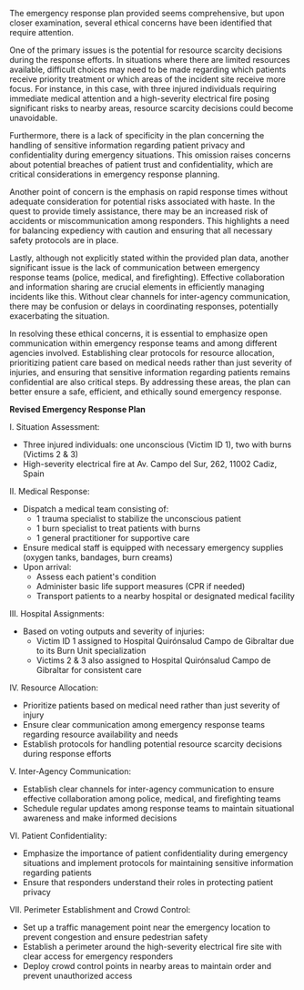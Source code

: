 The emergency response plan provided seems comprehensive, but upon closer examination, several ethical concerns have been identified that require attention. 

One of the primary issues is the potential for resource scarcity decisions during the response efforts. In situations where there are limited resources available, difficult choices may need to be made regarding which patients receive priority treatment or which areas of the incident site receive more focus. For instance, in this case, with three injured individuals requiring immediate medical attention and a high-severity electrical fire posing significant risks to nearby areas, resource scarcity decisions could become unavoidable.

Furthermore, there is a lack of specificity in the plan concerning the handling of sensitive information regarding patient privacy and confidentiality during emergency situations. This omission raises concerns about potential breaches of patient trust and confidentiality, which are critical considerations in emergency response planning.

Another point of concern is the emphasis on rapid response times without adequate consideration for potential risks associated with haste. In the quest to provide timely assistance, there may be an increased risk of accidents or miscommunication among responders. This highlights a need for balancing expediency with caution and ensuring that all necessary safety protocols are in place.

Lastly, although not explicitly stated within the provided plan data, another significant issue is the lack of communication between emergency response teams (police, medical, and firefighting). Effective collaboration and information sharing are crucial elements in efficiently managing incidents like this. Without clear channels for inter-agency communication, there may be confusion or delays in coordinating responses, potentially exacerbating the situation.

In resolving these ethical concerns, it is essential to emphasize open communication within emergency response teams and among different agencies involved. Establishing clear protocols for resource allocation, prioritizing patient care based on medical needs rather than just severity of injuries, and ensuring that sensitive information regarding patients remains confidential are also critical steps. By addressing these areas, the plan can better ensure a safe, efficient, and ethically sound emergency response.


**Revised Emergency Response Plan**

I. Situation Assessment:

* Three injured individuals: one unconscious (Victim ID 1), two with burns (Victims 2 & 3)
* High-severity electrical fire at Av. Campo del Sur, 262, 11002 Cadiz, Spain

II. Medical Response:

* Dispatch a medical team consisting of:
	+ 1 trauma specialist to stabilize the unconscious patient
	+ 1 burn specialist to treat patients with burns
	+ 1 general practitioner for supportive care
* Ensure medical staff is equipped with necessary emergency supplies (oxygen tanks, bandages, burn creams)
* Upon arrival: 
	+ Assess each patient's condition
	+ Administer basic life support measures (CPR if needed)
	+ Transport patients to a nearby hospital or designated medical facility

III. Hospital Assignments:

* Based on voting outputs and severity of injuries:
	+ Victim ID 1 assigned to Hospital Quirónsalud Campo de Gibraltar due to its Burn Unit specialization
	+ Victims 2 & 3 also assigned to Hospital Quirónsalud Campo de Gibraltar for consistent care

IV. Resource Allocation:

* Prioritize patients based on medical need rather than just severity of injury
* Ensure clear communication among emergency response teams regarding resource availability and needs
* Establish protocols for handling potential resource scarcity decisions during response efforts

V. Inter-Agency Communication:

* Establish clear channels for inter-agency communication to ensure effective collaboration among police, medical, and firefighting teams
* Schedule regular updates among response teams to maintain situational awareness and make informed decisions

VI. Patient Confidentiality:

* Emphasize the importance of patient confidentiality during emergency situations and implement protocols for maintaining sensitive information regarding patients
* Ensure that responders understand their roles in protecting patient privacy

VII. Perimeter Establishment and Crowd Control:

* Set up a traffic management point near the emergency location to prevent congestion and ensure pedestrian safety
* Establish a perimeter around the high-severity electrical fire site with clear access for emergency responders
* Deploy crowd control points in nearby areas to maintain order and prevent unauthorized access